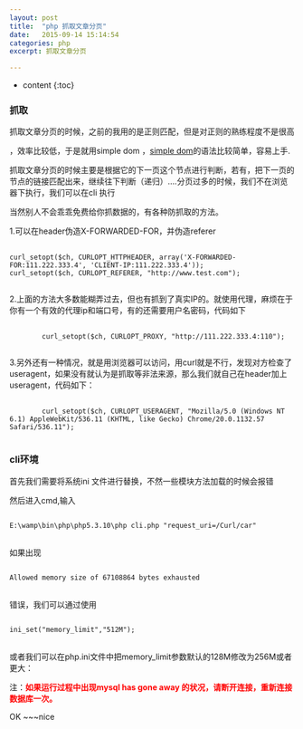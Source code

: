 ```yaml
---
layout: post
title:  "php 抓取文章分页"
date:   2015-09-14 15:14:54
categories: php
excerpt: 抓取文章分页

---
```


* content
{:toc}

### 抓取

抓取文章分页的时候，之前的我用的是正则匹配，但是对正则的熟练程度不是很高

，效率比较低，于是就用simple dom ，[simple dom](http://simplehtmldom.sourceforge.net/)的语法比较简单，容易上手.

 抓取文章分页的时候主要是根据它的下一页这个节点进行判断，若有，把下一页的节点的链接匹配出来，继续往下判断（递归）....分页过多的时候，我们不在浏览器下执行，我们可以在cli 执行

当然别人不会乖乖免费给你抓数据的，有各种防抓取的方法。

1.可以在header伪造X-FORWARDED-FOR，并伪造referer
<pre>
	<code>	
curl_setopt($ch, CURLOPT_HTTPHEADER, array('X-FORWARDED-FOR:111.222.333.4', 'CLIENT-IP:111.222.333.4'));
curl_setopt($ch, CURLOPT_REFERER, "http://www.test.com");
	</code>
</pre>


2.上面的方法大多数能糊弄过去，但也有抓到了真实IP的。就使用代理，麻烦在于你有一个有效的代理ip和端口号，有的还需要用户名密码，代码如下

<pre>
	<code>
		curl_setopt($ch, CURLOPT_PROXY, "http://111.222.333.4:110");
	</code>
</pre>

3.另外还有一种情况，就是用浏览器可以访问，用curl就是不行，发现对方检查了useragent，如果没有就认为是抓取等非法来源，那么我们就自己在header加上useragent，代码如下：

<pre>
	<code>
		curl_setopt($ch, CURLOPT_USERAGENT, "Mozilla/5.0 (Windows NT 6.1) AppleWebKit/536.11 (KHTML, like Gecko) Chrome/20.0.1132.57 Safari/536.11");
	</code>
</pre>

###  cli环境

首先我们需要将系统ini 文件进行替换，不然一些模块方法加载的时候会报错


然后进入cmd,输入 
<pre><code>
E:\wamp\bin\php\php5.3.10\php cli.php "request_uri=/Curl/car"
</code>
</pre>

如果出现
<pre><code>
Allowed memory size of 67108864 bytes exhausted
</code>
</pre>
错误，我们可以通过使用
<pre><code>
ini_set("memory_limit","512M"); 
</code>
</pre>

或者我们可以在php.ini文件中把memory_limit参数默认的128M修改为256M或者更大：


注：<strong style="color:red;">如果运行过程中出现mysql has gone away 的状况，请断开连接，重新连接数据库一次。</strong>



OK ~~~nice




